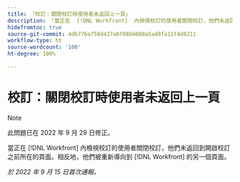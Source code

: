 ```yaml
---
title: 「校訂：關閉校訂時使用者未返回上一頁」
description: 「當正在  [!DNL Workfront]  內檢視校訂的使用者關閉校訂，他們未返回到開啟校訂之前所在的頁面。相反地，他們被重新導向到  [!DNL Workfront] 的另一個頁面。」
hidefromtoc: true
source-git-commit: 4db776a758d437a6f08bb088a5ad8fa11f4d8211
workflow-type: ht
source-wordcount: '100'
ht-degree: 100%

---
```



# 校訂：關閉校訂時使用者未返回上一頁

>[!NOTE]
>
>此問題已在 2022 年 9 月 29 日修正。

<!--This is on the WF page as well as the WFP page-->

當正在 [!DNL Workfront] 內檢視校訂的使用者關閉校訂，他們未返回到開啟校訂之前所在的頁面。相反地，他們被重新導向到 [!DNL Workfront] 的另一個頁面。

_於 2022 年 9 月 15 日首次通報。_


